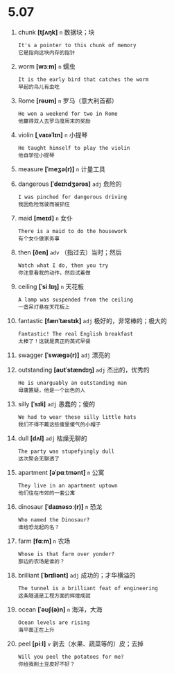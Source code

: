 # 5.07

1. chunk **[tʃʌŋk]** `n` 数据块；块

   ```
   It's a pointer to this chunk of memory
   它是指向这块内存的指针
   ```

2. worm **[wɜːm]** `n` 蠕虫

   ```
   It is the early bird that catches the worm
   早起的鸟儿有虫吃
   ```

3. Rome **[rəʊm]** `n` 罗马（意大利首都）

   ```
   He won a weekend for two in Rome
   他赢得双人去罗马度周末的奖励
   ```

4. violin **[ˌvaɪəˈlɪn]** `n` 小提琴

   ```
   He taught himself to play the violin
   他自学拉小提琴
   ```

5. measure **[ˈmeʒə(r)]** `n` 计量工具

6. dangerous **[ˈdeɪndʒərəs]** `adj` 危险的

   ```
   I was pinched for dangerous driving
   我因危险驾驶而被抓住
   ```

7. maid **[meɪd]** `n` 女仆

   ```
   There is a maid to do the housework
   有个女仆做家务事
   ```

8. then **[ðen]** `adv` （指过去）当时；然后

   ```
   Watch what I do, then you try
   你注意看我的动作，然后试着做
   ```

9. ceiling **[ˈsiːlɪŋ]** `n` 天花板

   ```
   A lamp was suspended from the ceiling
   一盏吊灯悬在天花板上
   ```

10. fantastic **[fænˈtæstɪk]** `adj` 极好的，非常棒的；极大的

    ```
    Fantastic! The real English breakfast
    太棒了！这就是真正的英式早餐
    ```

11. swagger **[ˈswæɡə(r)]** `adj` 漂亮的

12. outstanding **[aʊtˈstændɪŋ]** `adj` 杰出的，优秀的

    ```
    He is unarguably an outstanding man
    毋庸置疑，他是一个出色的人
    ```

13. silly **[ˈsɪli]** `adj` 愚蠢的；傻的

    ```
    We had to wear these silly little hats
    我们不得不戴这些傻里傻气的小帽子
    ```

14. dull **[dʌl]** `adj` 枯燥无聊的

    ```
    The party was stupefyingly dull
    这次聚会无聊透了
    ```

15. apartment **[əˈpɑːtmənt]** `n` 公寓

    ```
    They live in an apartment uptown
    他们住在市郊的一套公寓
    ```

16. dinosaur **[ˈdaɪnəsɔː(r)]** `n` 恐龙

    ```
    Who named the Dinosaur?
    谁给恐龙起的名？
    ```

17. farm **[fɑːm]** `n` 农场

    ```
    Whose is that farm over yonder?
    那边的农场是谁的？
    ```

18. brilliant **[ˈbrɪliənt]** `adj` 成功的；才华横溢的

    ```
    The tunnel is a brilliant feat of engineering
    这条隧道是工程方面的辉煌成就
    ```

19. ocean **[ˈəʊʃ(ə)n]** `n` 海洋，大海

    ```
    Ocean levels are rising
    海平面正在上升
    ```

20. peel **[piːl]** `v` 剥去（水果、蔬菜等的）皮；去掉
    ```
    Will you peel the potatoes for me?
    你给我削土豆皮好不好？
    ```
